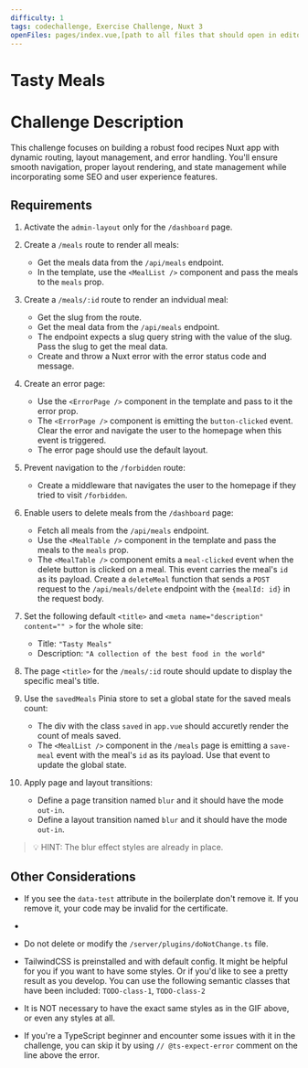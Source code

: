 ```yaml
---
difficulty: 1
tags: codechallenge, Exercise Challenge, Nuxt 3
openFiles: pages/index.vue,[path to all files that should open in editor by default during exam]
---
```


# Tasty Meals

# Challenge Description

This challenge focuses on building a robust food recipes Nuxt app with dynamic routing, layout management, and error handling. You'll ensure smooth navigation, proper layout rendering, and state management while incorporating some SEO and user experience features.

## Requirements

1. Activate the `admin-layout` only for the `/dashboard` page.

2. Create a `/meals` route to render all meals:

   - Get the meals data from the `/api/meals` endpoint.
   - In the template, use the `<MealList />` component and pass the meals to the `meals` prop.

3. Create a `/meals/:id` route to render an indvidual meal:

   - Get the slug from the route.
   - Get the meal data from the `/api/meals` endpoint.
   - The endpoint expects a slug query string with the value of the slug. Pass the slug to get the meal data.
   - Create and throw a Nuxt error with the error status code and message.

4. Create an error page:

   - Use the `<ErrorPage />` component in the template and pass to it the error prop.
   - The `<ErrorPage />` component is emitting the `button-clicked` event. Clear the error and navigate the user to the homepage when this event is triggered.
   - The error page should use the default layout.

5. Prevent navigation to the `/forbidden` route:

   - Create a middleware that navigates the user to the homepage if they tried to visit `/forbidden`.

6. Enable users to delete meals from the `/dashboard` page:

   - Fetch all meals from the `/api/meals` endpoint.
   - Use the `<MealTable />` component in the template and pass the meals to the `meals` prop.
   - The `<MealTable />` component emits a `meal-clicked` event when the delete button is clicked on a meal. This event carries the meal's `id` as its payload. Create a `deleteMeal` function that sends a `POST` request to the `/api/meals/delete` endpoint with the `{mealId: id}` in the request body.

7. Set the following default `<title>` and `<meta name="description" content="" >` for the whole site:

   - Title: `"Tasty Meals"`
   - Description: `"A collection of the best food in the world"`

8. The page `<title>` for the `/meals/:id` route should update to display the specific meal's title.

9. Use the `savedMeals` Pinia store to set a global state for the saved meals count:

   - The div with the class `saved` in `app.vue` should accuretly render the count of meals saved.
   - The `<MealList />` component in the `/meals` page is emitting a `save-meal` event with the meal's `id` as its payload. Use that event to update the global state.

10. Apply page and layout transitions:
    - Define a page transition named `blur` and it should have the mode `out-in`.
    - Define a layout transition named `blur` and it should have the mode `out-in`.

> 💡 HINT: The blur effect styles are already in place.

## Other Considerations

- If you see the `data-test` attribute in the boilerplate don't remove it. If you remove it, your code may be invalid for the certificate.
-
- Do not delete or modify the `/server/plugins/doNotChange.ts` file.

- TailwindCSS is preinstalled and with default config. It might be helpful for you if you want to have some styles. Or if you'd like to see a pretty result as you develop. You can use the following semantic classes that have been included: `TODO-class-1`, `TODO-class-2`

- It is NOT necessary to have the exact same styles as in the GIF above, or even any styles at all.

- If you're a TypeScript beginner and encounter some issues with it in the challenge, you can skip it by using `// @ts-expect-error` comment on the line above the error.
